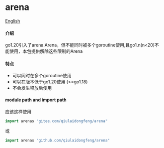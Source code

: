 # arena

[English](./README_en.md)

#### 介绍
go1.20引入了arena.Arena，但不能同时被多个goroutine使用,且go1.n(n<20)不能使用，本包提供解除这些限制的Arena

#### 特点
   - 可以同时在多个goroutine使用
   - 可以在版本低于go1.20使用 (>=go1.18)
   - 不会发生释放后使用

#### module path and import path

应该这样使用

```go
import arenas "gitee.com/qiulaidongfeng/arena"
```

或

```go
import arenas "github.com/qiulaidongfeng/arena"
```
